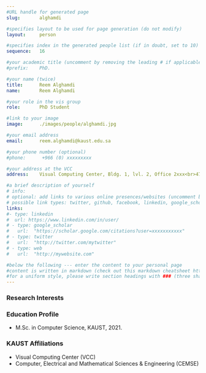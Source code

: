 ```yaml
---
#URL handle for generated page
slug:       alghamdi

#specifies layout to be used for page generation (do not modify)
layout: 	person

#specifies index in the generated people list (if in doubt, set to 10)
sequence:	16

#your academic title (uncomment by removing the leading # if applicable)
#prefix:    PhD.

#your name (twice)
title:		Reem Alghamdi
name:       Reem Alghamdi

#your role in the vis group
role:       PhD Student

#link to your image
image:      ./images/people/alghamdi.jpg

#your email address
email:      reem.alghamdi@kaust.edu.sa

#your phone number (optional)
#phone:      +966 (0) xxxxxxxxx

#your address at the VCC
address:    Visual Computing Center, Bldg. 1, lvl. 2, Office 2xxx<br>4700 King Abdullah University of Science and Technology<br>Thuwal 23955-6900, Saudi Arabia

#a brief description of yourself
# info:       
# optional: add links to various online presences/websites (uncomment by removing the leading # if applicable)
# possible link types: twitter, github, facebook, linkedin, google_scholar, google_plus, instagram, skype, youtube, vimeo, flickr, web (use the latter for all other link types)
links:
#- type: linkedin
#  url: https://www.linkedin.com/in/user/
# - type: google_scholar
#   url:  "https://scholar.google.com/citations?user=xxxxxxxxxxx"
# - type: twitter
#   url:  "http://twitter.com/mytwitter"
# - type: web
#   url:  "http://mywebsite.com"

#below the following --- enter the content to your personal page
#content is written in markdown (check out this markdown cheatsheet https://github.com/adam-p/markdown-here/wiki/Markdown-Cheatsheet)
#for a uniform style, please write section headings with ### (three sharps)
---
```

### Research Interests

### Education Profile
- M.Sc. in Computer Science, KAUST, 2021.

### KAUST Affiliations
- ​Visual Computing Center (VCC)
- Computer, Electrical and Mathematical Sciences & Engineering (CEMSE)
